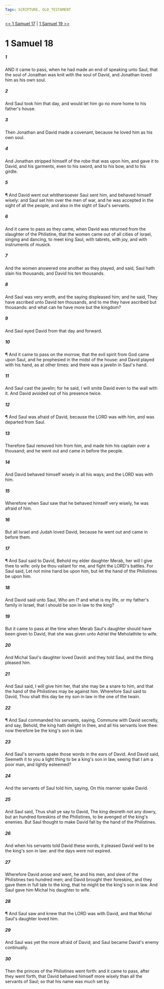 ```yaml
---
Tags: SCRIPTURE, OLD_TESTAMENT
---
```


[<< 1 Samuel 17](OLD_TESTAMENT/09_1_Samuel/1_Samuel_17.md) | [1 Samuel 19 >>](OLD_TESTAMENT/09_1_Samuel/1_Samuel_19.md)

# 1 Samuel 18

##### 1

AND it came to pass, when he had made an end of speaking unto Saul, that the soul of Jonathan was knit with the soul of David, and Jonathan loved him as his own soul.

##### 2

And Saul took him that day, and would let him go no more home to his father's house.

##### 3

Then Jonathan and David made a covenant, because he loved him as his own soul.

##### 4

And Jonathan stripped himself of the robe that was upon him, and gave it to David, and his garments, even to his sword, and to his bow, and to his girdle.

##### 5

¶ And David went out whithersoever Saul sent him, and behaved himself wisely: and Saul set him over the men of war, and he was accepted in the sight of all the people, and also in the sight of Saul's servants.

##### 6

And it came to pass as they came, when David was returned from the slaughter of the Philistine, that the women came out of all cities of Israel, singing and dancing, to meet king Saul, with tabrets, with joy, and with instruments of musick.

##### 7

And the women answered one another as they played, and said, Saul hath slain his thousands, and David his ten thousands.

##### 8

And Saul was very wroth, and the saying displeased him; and he said, They have ascribed unto David ten thousands, and to me they have ascribed but thousands: and what can he have more but the kingdom?

##### 9

And Saul eyed David from that day and forward.

##### 10

¶ And it came to pass on the morrow, that the evil spirit from God came upon Saul, and he prophesied in the midst of the house: and David played with his hand, as at other times: and there was a javelin in Saul's hand.

##### 11

And Saul cast the javelin; for he said, I will smite David even to the wall with it. And David avoided out of his presence twice.

##### 12

¶ And Saul was afraid of David, because the LORD was with him, and was departed from Saul.

##### 13

Therefore Saul removed him from him, and made him his captain over a thousand; and he went out and came in before the people.

##### 14

And David behaved himself wisely in all his ways; and the LORD was with him.

##### 15

Wherefore when Saul saw that he behaved himself very wisely, he was afraid of him.

##### 16

But all Israel and Judah loved David, because he went out and came in before them.

##### 17

¶ And Saul said to David, Behold my elder daughter Merab, her will I give thee to wife: only be thou valiant for me, and fight the LORD's battles. For Saul said, Let not mine hand be upon him, but let the hand of the Philistines be upon him.

##### 18

And David said unto Saul, Who am I? and what is my life, or my father's family in Israel, that I should be son in law to the king?

##### 19

But it came to pass at the time when Merab Saul's daughter should have been given to David, that she was given unto Adriel the Meholathite to wife.

##### 20

And Michal Saul's daughter loved David: and they told Saul, and the thing pleased him.

##### 21

And Saul said, I will give him her, that she may be a snare to him, and that the hand of the Philistines may be against him. Wherefore Saul said to David, Thou shalt this day be my son in law in the one of the twain.

##### 22

¶ And Saul commanded his servants, saying, Commune with David secretly, and say, Behold, the king hath delight in thee, and all his servants love thee: now therefore be the king's son in law.

##### 23

And Saul's servants spake those words in the ears of David. And David said, Seemeth it to you a light thing to be a king's son in law, seeing that I am a poor man, and lightly esteemed?

##### 24

And the servants of Saul told him, saying, On this manner spake David.

##### 25

And Saul said, Thus shall ye say to David, The king desireth not any dowry, but an hundred foreskins of the Philistines, to be avenged of the king's enemies. But Saul thought to make David fall by the hand of the Philistines.

##### 26

And when his servants told David these words, it pleased David well to be the king's son in law: and the days were not expired.

##### 27

Wherefore David arose and went, he and his men, and slew of the Philistines two hundred men; and David brought their foreskins, and they gave them in full tale to the king, that he might be the king's son in law. And Saul gave him Michal his daughter to wife.

##### 28

¶ And Saul saw and knew that the LORD was with David, and that Michal Saul's daughter loved him.

##### 29

And Saul was yet the more afraid of David; and Saul became David's enemy continually.

##### 30

Then the princes of the Philistines went forth: and it came to pass, after they went forth, that David behaved himself more wisely than all the servants of Saul; so that his name was much set by.
